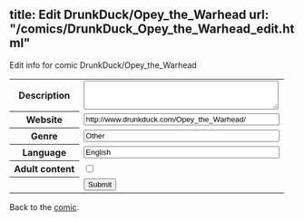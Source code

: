 title: Edit DrunkDuck/Opey_the_Warhead
url: "/comics/DrunkDuck_Opey_the_Warhead_edit.html"
---
Edit info for comic DrunkDuck/Opey_the_Warhead

<form name="comic" action="http://gaepostmail.appspot.com/comic/" method="post">
<table class="comicinfo">
<tr>
<th>Description</th><td><textarea name="description" cols="40" rows="3"></textarea></td>
</tr>
<tr>
<th>Website</th><td><input type="text" name="url" value="http://www.drunkduck.com/Opey_the_Warhead/" size="40"/></td>
</tr>
<tr>
<th>Genre</th><td><input type="text" name="genre" value="Other" size="40"/></td>
</tr>
<tr>
<th>Language</th><td><input type="text" name="language" value="English" size="40"/></td>
</tr>
<tr>
<th>Adult content</th><td><input type="checkbox" name="adult" value="adult" /></td>
</tr>
<tr>
<th></th><td>
<input type="hidden" name="comic" value="DrunkDuck_Opey_the_Warhead" />
<input type="submit" name="submit" value="Submit" />
</td>
</tr>
</table>
</form>

Back to the [comic](DrunkDuck_Opey_the_Warhead.html).
